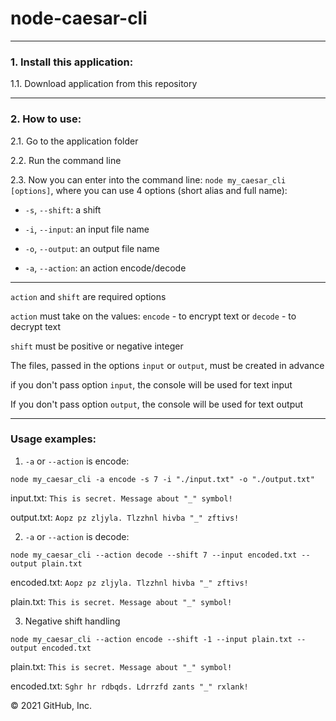 # node-caesar-cli

***

### 1. Install this application:
  1.1. Download application from this repository
***

### 2. How to use:
  2.1. Go to the application folder

  2.2. Run the command line
  
  2.3. Now you can enter into the command line: `node my_caesar_cli [options]`, where you can use 4 options (short alias and full name):
  * `-s`, `--shift`: a shift
              
  * `-i`, `--input`: an input file name
              
  * `-o`, `--output`: an output file name
              
  *  `-a`, `--action`: an action encode/decode
  ***

  `action` and `shift` are required options
  
  `action` must take on the values: `encode` - to encrypt text or `decode` - to decrypt text
  
  `shift` must be positive or negative integer
  
   Тhe files, passed in the options `input` or `output`, must be created in advance
   
   if you don't pass option `input`, the console will be used for text input
   
   If you don't pass option `output`, the console will be used for text output
   ***
   
  ### Usage examples:
  
  1. `-a` or `--action` is encode:
  
  `node my_caesar_cli -a encode -s 7 -i "./input.txt" -o "./output.txt"`
  
  input.txt: `This is secret. Message about "_" symbol!`

  output.txt: `Aopz pz zljyla. Tlzzhnl hivba "_" zftivs!`

  2. `-a` or `--action` is decode:

  `node my_caesar_cli --action decode --shift 7 --input encoded.txt --output plain.txt`
  
   encoded.txt: `Aopz pz zljyla. Tlzzhnl hivba "_" zftivs!`

   plain.txt: `This is secret. Message about "_" symbol!`

  3. Negative shift handling
  
  `node my_caesar_cli --action encode --shift -1 --input plain.txt --output encoded.txt`
  
  plain.txt: `This is secret. Message about "_" symbol!`

  encoded.txt: `Sghr hr rdbqds. Ldrrzfd zants "_" rxlank!`


  © 2021 GitHub, Inc.
